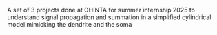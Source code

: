 A set of 3 projects done at CHINTA for summer internship 2025 to understand signal propagation and summation in a simplified cylindrical model mimicking the dendrite and the soma
